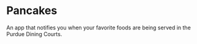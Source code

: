 # Pancakes
An app that notifies you when your favorite foods are being served in the Purdue Dining Courts.
